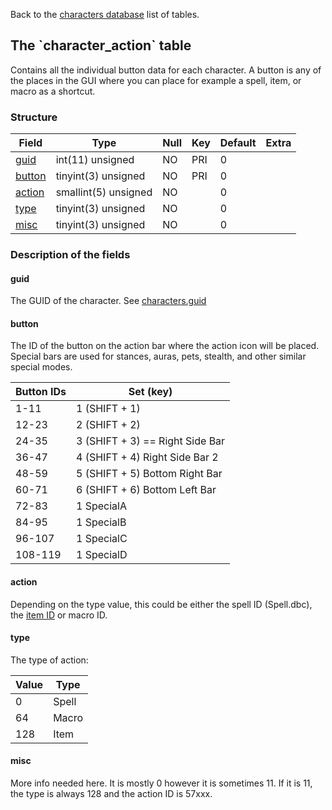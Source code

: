 Back to the [characters database](charactersdb_struct) list of tables.

The \`character\_action\` table
-------------------------------

Contains all the individual button data for each character. A button is any of the places in the GUI where you can place for example a spell, item, or macro as a shortcut.

### Structure

| **Field**                         | **Type**             | **Null** | **Key** | **Default** | **Extra** |
|-----------------------------------|----------------------|----------|---------|-------------|-----------|
| [guid](Character_action#guid)     | int(11) unsigned     | NO       | PRI     | 0           |           |
| [button](Character_action#button) | tinyint(3) unsigned  | NO       | PRI     | 0           |           |
| [action](Character_action#action) | smallint(5) unsigned | NO       |         | 0           |           |
| [type](Character_action#type)     | tinyint(3) unsigned  | NO       |         | 0           |           |
| [misc](Character_action#misc)     | tinyint(3) unsigned  | NO       |         | 0           |           |

### Description of the fields

#### guid

The GUID of the character. See [characters.guid](characters#guid)

#### button

The ID of the button on the action bar where the action icon will be placed.
Special bars are used for stances, auras, pets, stealth, and other similar special modes.

| Button IDs | Set (key)                       |
| ---------- | ------------------------------- |
| 1-11       | 1 (SHIFT + 1)                   |
| 12-23      | 2 (SHIFT + 2)                   |
| 24-35      | 3 (SHIFT + 3) == Right Side Bar |
| 36-47      | 4 (SHIFT + 4)  Right Side Bar 2 |
| 48-59      | 5 (SHIFT + 5)  Bottom Right Bar |
| 60-71      | 6 (SHIFT + 6)  Bottom Left Bar  |
| 72-83      | 1 SpecialA                      |
| 84-95      | 1 SpecialB                      |
| 96-107     | 1 SpecialC                      |
| 108-119    | 1 SpecialD                      |

#### action

Depending on the type value, this could be either the spell ID (Spell.dbc), the [item ID](item_template#entry) or macro ID.

#### type

The type of action:

| Value | Type  |
| ----- | ----- |
| 0     | Spell |
| 64    | Macro |
| 128   | Item  |

#### misc

More info needed here.
It is mostly 0 however it is sometimes 11.
If it is 11, the type is always 128 and the action ID is 57xxx.
